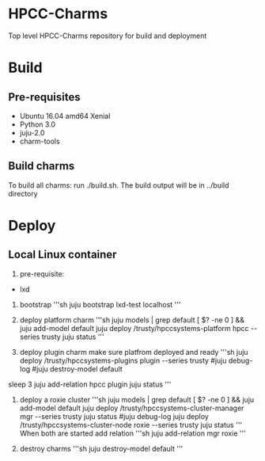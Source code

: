 # HPCC-Charms
Top level HPCC-Charms repository for build and deployment

# Build
##  Pre-requisites
- Ubuntu 16.04 amd64 Xenial
- Python 3.0
- juju-2.0 
- charm-tools

## Build charms
To build all charms: run ./build.sh. The build output will be in ../build directory

# Deploy
## Local Linux container
1. pre-requisite:
- lxd

1. bootstrap
'''sh
 juju bootstrap lxd-test localhost
'''
1. deploy platform charm
'''sh
juju models | grep default
[ $? -ne 0 ] && juju add-model default
juju deploy <build dir>/trusty/hpccsystems-platform hpcc --series trusty
juju status
'''

1. deploy plugin charm
make sure platfrom deployed and ready
'''sh
juju deploy <build dir>/trusty/hpccsystems-plugins plugin --series trusty
#juju debug-log
#juju destroy-model default

sleep 3
juju add-relation hpcc plugin
juju status
'''

1. deploy a roxie cluster
'''sh
juju models | grep default
[ $? -ne 0 ] && juju add-model default
juju deploy <build dir>/trusty/hpccsystems-cluster-manager mgr --series trusty
juju status
#juju debug-log
juju deploy <build dir>/trusty/hpccsystems-cluster-node roxie --series trusty
juju status
'''
When both are started add relation
'''sh
juju add-relation mgr roxie
'''


1. destroy charms
'''sh
juju destroy-model default
'''
